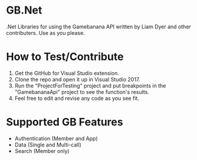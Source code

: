 # GB.Net
.Net Libraries for using the Gamebanana API written by Liam Dyer and other contributers. Use as you please.

# How to Test/Contribute

1. Get the GitHub for Visual Studio extension.
2. Clone the repo and open it up in Visual Studio 2017. 
3. Run the "ProjectForTesting" project and put breakpoints in the "GamebananaApi" project to see the function's results.
4. Feel free to edit and revise any code as you see fit.

# Supported GB Features

- Authentication (Member and App)
- Data (Single and Multi-call)
- Search (Member only)